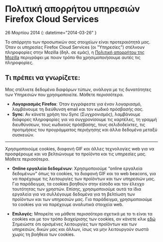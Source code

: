 # Πολιτική απορρήτου υπηρεσιών Firefox Cloud Services

26 Μαρτίου 2014
{: datetime="2014-03-26" }

Το απόρρητο των προσωπικών σας στοιχείων είναι προτεραιότητά μας. Όταν οι υπηρεσίες Firefox Cloud Services (οι "Υπηρεσίες") στέλνουν πληροφορίες στην Mozilla (δηλ. σε εμάς), η [Πολιτική απορρήτου της Mozilla](http://www.mozilla.org/en-US/privacy/) περιγράφει με ποιον τρόπο θα χρησιμοποιήσουμε αυτές τις πληροφορίες.

## Τι πρέπει να γνωρίζετε:

Μας στέλνετε δεδομένα διαφόρων τύπων, ανάλογα με τις δυνατότητες των Υπηρεσιών που χρησιμοποιείτε.  Μάθετε περισσότερα.

* **Λογαριασμός Firefox**: Όταν εγγράφεστε για έναν λογαριασμό, λαμβάνουμε τη διεύθυνση email και τον κωδικό πρόσβασής σας. 
* **Sync**: Αν κάνετε χρήση του Sync (Συγχρονισμός), λαμβάνουμε διάφορες πληροφορίες για να συγχρονίσουμε τις καρτέλες, τη γραμμή διευθύνσεων, τους κωδικούς πρόσβασης, τους σελιδοδείκτες, τις προτιμήσεις του προγράμματος περιήγησης και άλλα δεδομένα μεταξύ συσκευών.  

---------------------------------------

Χρησιμοποιούμε cookies, διαφανή GIF και άλλες τεχνολογίες web για να προσφέρουμε και να βελτιώνουμε τα προϊόντα και τις υπηρεσίες μας.  Μάθετε περισσότερα.

* **Online εργαλεία δεδομένων**: Χρησιμοποιούμε “online εργαλεία δεδομένων” όπως τα cookies, τα διαφανή GIF και τα web beacons, για να παρέχουμε τις λειτουργίες των προϊόντων και των υπηρεσιών μας. Για παράδειγμα, τα cookies βοηθούν στην είσοδο και τον έλεγχο ταυτότητας των χρηστών. Επίσης, χρησιμοποιούμε αυτά τα ίδια εργαλεία για να συλλέγουμε δεδομένα για τη βελτίωση των προϊόντων και των υπηρεσιών μας. Για παράδειγμα, χρησιμοποιούμε τα cookies για να παρέχουμε αναλυτικά στοιχεία web. 

* **Επιλογές**: Μπορείτε να μάθετε περισσότερα σχετικά με το τι είναι τα cookies και με τον τρόπο διαχείρισης των cookies, αν κάνετε κλικ [εδώ](https://support.mozilla.org/el/kb/cookies-el) Σημειώστε ότι ορισμένες λειτουργίες των προϊόντων και των υπηρεσιών, δικών μας και άλλων, ίσως να μην λειτουργούν σωστά χωρίς τη βοήθεια των cookies.
